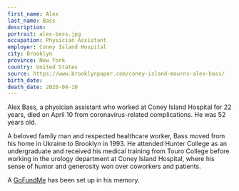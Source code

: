 ```yaml
---
first_name: Alex
last_name: Bass
description: 
portrait: alex-bass.jpg
occupation: Physician Assistant
employer: Coney Island Hospital
city: Brooklyn
province: New York
country: United States
source: https://www.brooklynpaper.com/coney-island-mourns-alex-bass/
birth_date: 
death_date: 2020-04-10
---
```


Alex Bass, a physician assistant who worked at Coney Island Hospital for 22 years, died on April 10 from coronavirus-related complications. He was 52 years old.

A beloved family man and respected healthcare worker, Bass moved from his home in Ukraine to Brooklyn in 1993. He attended Hunter College as an undergraduate and received his medical training from Touro College before working in the urology department at Coney Island Hospital, where his sense of humor and generosity won over coworkers and patients.

A [GoFundMe](https://www.gofundme.com/f/alex-bass-pa-memorial-fund) has been set up in his memory.